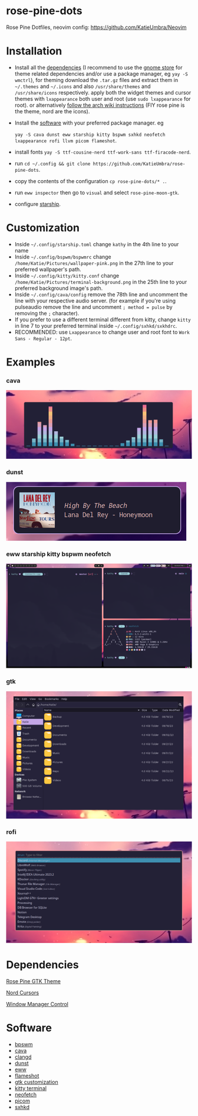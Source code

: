 # rose-pine-dots
Rose Pine Dotfiles, neovim config: https://github.com/KatieUmbra/Neovim

# Installation


- Install all the [dependencies](#dependencies) (I recommend to use the [gnome store](https://www.gnome-look.org) for theme related dependencies and/or use a package manager, eg `yay -S wmctrl`), for theming download the `.tar.gz` files and extract them in `~/.themes` and `~/.icons` and also `/usr/share/themes` and `/usr/share/icons` respectively. apply both the widget themes and cursor themes with `lxappearance` both user and root (use `sudo lxappearance` for root). or alternatively [follow the arch wiki instructions](https://wiki.archlinux.org/title/GTK#Configuration) (FIY rose pine is the theme, nord are the icons).

- Install the [software](#software) with your preferred package manager. eg

  `yay -S cava dunst eww starship kitty bspwm sxhkd neofetch lxappearance rofi llvm picom flameshot`.

- install fonts `yay -S ttf-cousine-nerd ttf-work-sans ttf-firacode-nerd`.

- run `cd ~/.config && git clone https://github.com/KatieUmbra/rose-pine-dots`.

- copy the contents of the configuration `cp rose-pine-dots/* .`.

- run `eww inspector` then go to `visual` and select `rose-pine-moon-gtk`.

- configure [starship](https://starship.rs/guide/#%F0%9F%9A%80-installation).

# Customization

- Inside `~/.config/starship.toml` change `kathy` in the 4th line to your name
- Inside `~/.config/bspwm/bspwmrc` change `/home/Katie/Pictures/wallpaper-pink.png` in the 27th line to your preferred wallpaper's path.
- Inside `~/.config/kitty/kitty.conf` change `/home/Katie/Pictures/terminal-background.png` in the 25th line to your preferred background image's path.
- Inside `~/.config/cava/config` remove the 78th line and uncomment the line with your respective audio server. (for example if you're using pulseaudio remove the line and uncomment `; method = pulse` by removing the `;` character).
- If you prefer to use a different terminal different from kitty, change `kitty` in line 7 to your preferred terminal inside `~/.config/sxhkd/sxkhdrc`.
- RECOMMENDED: use `Lxappearance` to change user and root font to `Work Sans - Regular - 12pt`.

# Examples

### cava

![cava](https://raw.githubusercontent.com/KatieUmbra/rose-pine-dots/main/.examples/cava.png)

### dunst

![dunst](https://raw.githubusercontent.com/KatieUmbra/rose-pine-dots/main/.examples/dunst.png)

### eww starship kitty bspwm neofetch

![eww starship kitty bspwm neofetch](https://raw.githubusercontent.com/KatieUmbra/rose-pine-dots/main/.examples/eww-starship-kitty-bspwm-neofetch.png)

### gtk

![gtk](https://github.com/KatieUmbra/rose-pine-dots/blob/main/.examples/gtk.png?raw=true****)

### rofi

![rofi](https://github.com/KatieUmbra/rose-pine-dots/blob/main/.examples/rofi.png?raw=true)

# Dependencies
[Rose Pine GTK Theme](https://github.com/rose-pine/gtk)

[Nord Cursors](https://www.gnome-look.org/p/1571937)

[Window Manager Control](https://www.freedesktop.org/wiki/Software/wmctrl/)

# Software

- [bpswm](https://github.com/baskerville/bspwm)
- [cava](https://github.com/karlstav/cava)
- [clangd](https://llvm.org/)
- [dunst](https://github.com/dunst-project/dunst)
- [eww](https://github.com/elkowar/eww)
- [flameshot](https://flameshot.org/)
- [gtk customization](https://github.com/lxde/lxappearance)
- [kitty terminal](https://sw.kovidgoyal.net/kitty/)
- [neofetch](https://github.com/dylanaraps/neofetch)
- [picom](https://github.com/yshui/picom)
- [sxhkd](https://github.com/baskerville/sxhkd)
